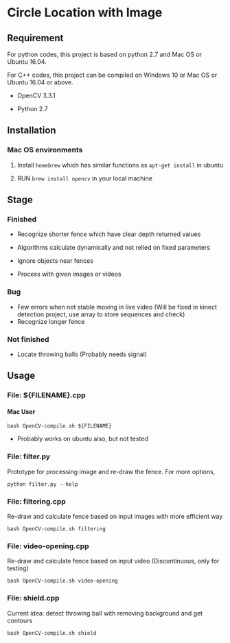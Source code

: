 # Circle Location with Image

## Requirement

For python codes, this project is based on python 2.7 and Mac OS or Ubuntu 16.04.

For C++ codes, this project can be compiled on Windows 10 or Mac OS or Ubuntu 16.04 or above.

* OpenCV 3.3.1

* Python 2.7

## Installation

### Mac OS environments

1. Install `homebrew` which has similar functions as `apt-get install` in ubuntu

2. RUN `brew install opencv` in your local machine

## Stage

### Finished

* Recognize shorter fence which have clear depth returned values

* Algorithms calculate dynamically and not relied on fixed parameters

* Ignore objects near fences

* Process with given images or videos

### Bug

* Few errors when not stable moving in live video (Will be fixed in kinect detection project, use array to store sequences and check)
* Recognize longer fence

### Not finished

* Locate throwing balls (Probably needs signal)

## Usage

### File: ${FILENAME}.cpp

#### Mac User

```
bash OpenCV-compile.sh ${FILENAME}
```

* Probably works on ubuntu also, but not tested

### File: filter.py

Prototype for processing image and re-draw the fence. For more options,
```
python filter.py --help
```

### File: filtering.cpp

Re-draw and calculate fence based on input images with more efficient way
```
bash OpenCV-compile.sh filtering
```

### File: video-opening.cpp

Re-draw and calculate fence based on input video (Discontinuous, only for testing)
```
bash OpenCV-compile.sh video-opening
```

### File: shield.cpp

Current idea: detect throwing ball with removing background and get contours
```
bash OpenCV-compile.sh shield
```